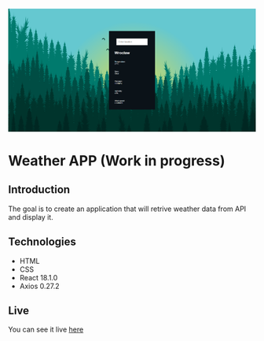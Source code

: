 ![Weather APP](https://github.com/jwywrocki/portfolio/blob/main/img/projects/weather_app.png?raw=true)

# Weather APP (Work in progress)

## Introduction

The goal is to create an application that will retrive weather data from API and display it.

## Technologies

-   HTML
-   CSS
-   React 18.1.0
-   Axios 0.27.2

## Live

You can see it live [here](https://jwywrocki.github.io/weather-app/)
